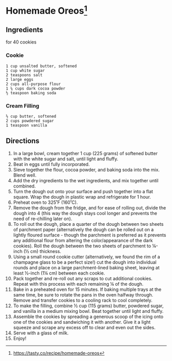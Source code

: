 # Homemade Oreos[^1]

## Ingredients

for 40 cookies

### Cookie

    1 cup unsalted butter, softened
    1 cup white sugar
    2 teaspoons salt
    2 large eggs
    2 cups all-purpose flour
    1 ¼ cups dark cocoa powder
    ½ teaspoon baking soda

### Cream Filling

    ½ cup butter, softened
    2 cups powdered sugar
    1 teaspoon vanilla

## Directions

1. In a large bowl, cream together 1 cup (225 grams) of softened butter with the white sugar and salt, until light and fluffy.
2. Beat in eggs until fully incorporated.
3. Sieve together the flour, cocoa powder, and baking soda into the mix. Blend well.
4. Add the dry ingredients to the wet ingredients, and mix together until combined.
5. Turn the dough out onto your surface and push together into a flat square. Wrap the dough in plastic wrap and refrigerate for 1 hour.
6. Preheat oven to 325˚F (160˚C).
7. Remove the dough from the fridge, and for ease of rolling out, divide the dough into 4 (this way the dough stays cool longer and prevents the need of re-chilling later on).
8. To roll out the dough, place a quarter of the dough between two sheets of parchment paper (alternatively the dough can be rolled out on a lightly floured surface - though the parchment is preferred as it prevents any additional flour from altering the color/appearance of the dark cookies). Roll the dough between the two sheets of parchment to ¼-inch (½ cm) thickness.
9. Using a small round cookie cutter (alternatively, we found the rim of a champagne glass to be a perfect size!) cut the dough into individual rounds and place on a large parchment-lined baking sheet, leaving at least ½-inch (1¼ cm) between each cookie.
10. Pack together and re-roll out any scraps to cut additional cookies. Repeat with this process with each remaining ¼ of the dough.
11. Bake in a preheated oven for 15 minutes. If baking multiple trays at the same time, be sure to rotate the pans in the oven halfway through. Remove and transfer cookies to a cooling rack to cool completely.
12. To make the filling, combine ½ cup (115 grams) butter, powdered sugar, and vanilla in a medium mixing bowl. Beat together until light and fluffy.
13. Assemble the cookies by spreading a generous scoop of the icing onto one of the cookies and sandwiching it with another. Give it a light squeeze and scrape any excess off to clear and even out the sides.
14. Serve with a glass of milk.
15. Enjoy!

[^1]: https://tasty.co/recipe/homemade-oreos
